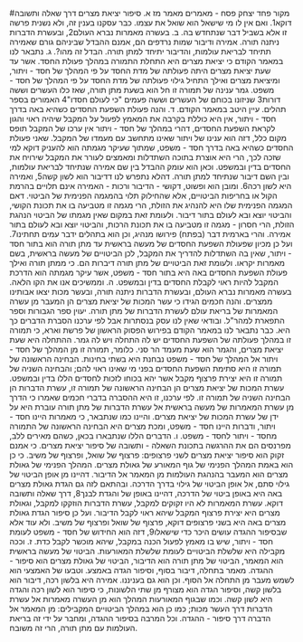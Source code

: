 #מקור 
פחד יצחק פסח - מאמרים מאמר מז
א. סיפור יציאת מצרים דרך שאלה ותשובה דוקא1. ואם אין לו מי שישאל הוא שואל את עצמו. כבר עסקנו בענין זה, ולא נשנית פרשה זו אלא בשביל דבר שנתחדש בה. 
ב. בעשרה מאמרות נברא העולם2, ובעשרת הדברות ניתנה תורה. אמירה ודיבור שמות נרדפים הם, אמנם ההבדל שביניהם גורם שאמירה תתיחד לבריאת עולמות, והדיבור יתיחד למתן תורה. הבדל זה מהו?. 
ג. נתבאר לנו במאמר הקודם כי יציאת מצרים היא התחלת התמורה במהלך פעולת החסד. אשר עד שעת יציאת מצרים היתה פעולתה של מדת החסד על פי המהלך של חסד - ויתור, ומיציאת מצרים ואילך התחיל גילוי פעולתה של מדת החסד על פי המהלך של חסד - משפט. גמר ענינה של תמורה זו חל הוא בשעת מתן תורה, שאז כלו העשרים וששה דורות3 שניזונו בכוחם של העשרים וששה פעמים "כי לעולם חסדו"4 האמורים בספר תהלים. עיין היטב במאמר הקודם. 
ד. והנה פעולת השפעת החסדים כשהיא באה בדרך חסד - ויתור, אין היא כוללת בקרבה את המאמץ לפעול על המקבל שיהיה ראוי והגון לקראת השפעת החסדים, דהרי במהלך של חסד - ויתור אין ערכו של המקבל תופס מקום כלל, דזה הוא ענינו של ויתור שאינו מתחשב עם מעמדו של המקבל. שאני פעולת החסדים כשהיא באה בדרך חסד - משפט, שמתוך שעיקר מגמתה הוא להעניק דוקא למי שזכה לכך, הרי היא אוצרת בתוכה השתדלות ומאמצים לעורר את המקבל שירויח את החסדים בדין ובמשפט. וכאן הוא עומק ההבדל בין שם אמירה שנתיחד לבריאת עולמות, ובין השם דיבור שנתיחד למתן תורה. דהלא נתפרש לנו דדיבור הוא לשון קשה5, ואמירה היא לשון רכה6. ומובן הוא ופשוט, דקושי - הדיבור ורכות - האמירה אינם תלויים בהרמת הקול או בחריפות הביטויים, אלא שהחילוק תלוי בהמגמה הפנימית של הביטוי. דאם המגמה הפנימית שלו היא להנהיג את הזולת, הרי מגמה זו מטביעה בו את תכונת הקושי, והביטוי יוצא ובא לעולם בתור דיבור. ולעומת זאת במקום שאין מגמתו של הביטוי הנהגת הזולת, הרי חסרון - מגמה זו מטביעה בו את תכונת הרכות, והביטוי יוצא ובא לעולם בתור אמירה. והרי בארמית דבר (בפתח) פירושו מנהיג, וכן הוא בתהלים ידבר עמים תחתינו7. ועל כן מכיון שפעולת השפעת החסדים של מעשה בראשית עד מתן תורה הוא בתור חסד - ויתור, שאין בה השתדלות להדריך את המקבל, לכן הביטויים של מעשה בראשית, בשם מאמרות יקראו. ולעומת זאת הביטויים של מתן תורה דיברות הם. כי ממתן תורה ואילך פעולת השפעת החסדים באה היא בתור חסד - משפט, אשר עיקר מגמתה הוא הדרכת המקבל להיות ראוי לקבלת החסדים בדין ובמשפט. 
ה. וממשיכים אנו את הקו הלאה. בעשרה מאמרות נברא העולם, ובעשרת הדברות ניתנה תורה, ובעשר מכות יצאו אבותינו ממצרים. והנה חכמים הגידו כי עשר המכות של יציאת מצרים הן המעבר מן עשרה המאמרות של בריאת עולם לעשרת הדברות של מתן תורה. יעוין ספר הגבורות וספר התפארת למהר"ל. ובודאי שאין לנו עסק בנסתרות אבל לפי ערכנו הסברת הדברים כך היא. כבר נתבאר לנו במאמר הקודם בפירוש הפסוק הראשון של פרשת וארא, כי תמורה זו במהלך פעולתה של השפעת החסדים יש לה התחלה ויש לה גמר. ההתחלה היא שעת יציאת מצרים, והגמר הוא שעת מעמד הר סני. כלומר, תמורה זו מן המהלך של חסד - ויתור אל המהלך של חסד - משפט נבחנת היא בשתי בחינות. הבחינה הראשונה של תמורה זו היא סתימת השפעת החסדים בפני מי שאינו ראוי להם; והבחינה השניה של תמורה זו היא יצירת פרצוף מקבל אשר יהא בכוחו לזכות לחסדים הללו בדין ובמשפט. עשרת המכות של יציאת מצרים הן הבחינה הראשונה של תמורה זו, עשרת הדברות הן הבחינה השניה של תמורה זו. לפי ערכנו, זו היא ההסברה בדברי חכמים שאמרו כי הדרך מן עשרת המאמרות של מעשה בראשית אל עשרת הדברות של מתן תורה עוברת היא על ידן של עשרת המכות של יציאת מצרים. והיינו כמו שנתבאר, כי מאמרות היינו חסד - ויתור, ודברות היינו חסד - משפט, ומכת מצרים היא הבחינה הראשונה של התמורה מחסד - ויתור לחסד - משפט. 
ו. הדברים הללו שנתבארו בכאן, כשהם מאירים ללב, מפרנסים הם את ההרגשה בתכונת השאלה - ותשובה של סיפור יציאת מצרים. כי אמנם זקוק הוא סיפור יציאת מצרים לשני פרצופים: פרצוף של שואל, ופרצוף של משיב. כי כן הוא באמת המהלך הפנימי של גוף המאורע של גאולת מצרים. המהלך הפנימי של גאולת מצרים הוא המעבר בהנהגת העולמות מן המאמר אל הדיבור. דהיינו מן אופן הביטוי של גילוי סתם, אל אופן הביטוי של גילוי בדרך הדרכה. ובהתאם לזה גם הגדת גאולת מצרים באה היא באופן ביטוי של הדרכה, דהיינו באופן של והגדת לבנך8, דרך שאלה ותשובה דוקא. עשרת המאמרות לא היו זקוקים למקבל, עשרת הדברות הוזקקו למקבל, וגאולת מצרים היא יצירת פרצוף המקבל שיהא ראוי לקבל הדיבור. ועל כן סיפור הגדת גאולת מצרים באה היא בשני פרצופים דוקא, פרצוף של שואל ופרצוף של משיב. ולא עוד אלא שבסיפור ההגדה עושים היכר כדי שישאלו9, דזה הוא החידוש של חסד - משפט לעומת חסד - ויתור, שיש בו מאמץ לפעול הכנה במקבל, שיהא מוכשר לקבל כדת. 
ז. וככה מקבילה היא שלשלת הביטויים לעומת שלשלת המאורעות. הביטוי של מעשה בראשית הוא המאמר, הביטוי של מתן תורה הוא הדיבור, הביטוי של גאולת מצרים הוא סיפור - ההגדה. מאמר בתחלה, דיבור בסוף, וסיפור הגדה באמצע. וטבעו של האמצעי הוא לשמש מעבר מן התחלה אל הסוף. וכן הוא גם בעניננו. אמירה היא בלשון רכה, דיבור הוא בלשון קשה, וסיפור הגדה הוא מצורף מן שתי הלשונות, כי סיפור הוא לשון רכה והגדה היא לשון קשה. וכמו שבגוף המאורעות המהלך הוא מן העשרה מאמרות אל עשרת הדברות דרך העשר מכות; כמו כן הוא במהלך הביטויים המקבילים: מן המאמר אל הדברה דרך סיפור - ההגדה. וכל המרבה בסיפור ההגדה, ומחבר על ידי זה בריאת העולמות עם מתן תורה, הרי זה משובח. 